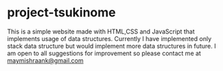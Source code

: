 # project-tsukinome
This is a simple website made with HTML,CSS and JavaScript that implements usage of data structures.
Currently I have implemented only stack data structure but would implement more data structures in future.
I am open to all suggestions for improvement so please contact me at maymishraank@gmail.com
